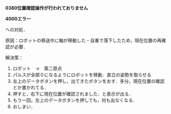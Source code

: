 **0380位置確認操作が行われておりません**

**4000エラー**

への対処．



原因：ロボットの移送中に軸が移動した・自重で落下したため，現在位置の再確認が必要．



解決策：

1. ロボット　->　第二原点
2. パルスが全部０になるようにロボットを移動．直立の姿勢を取らせる
3. 左上のデータボタンを押し，出てきたボタンをおす．多分，現在位置の確認とか書かれてる．
4. 押すと，右下に現在位置が確認されました．と表示が出る．
5. もう一回，左上のデータボタンを押しても，何も出なくなる．
6. おしまい．